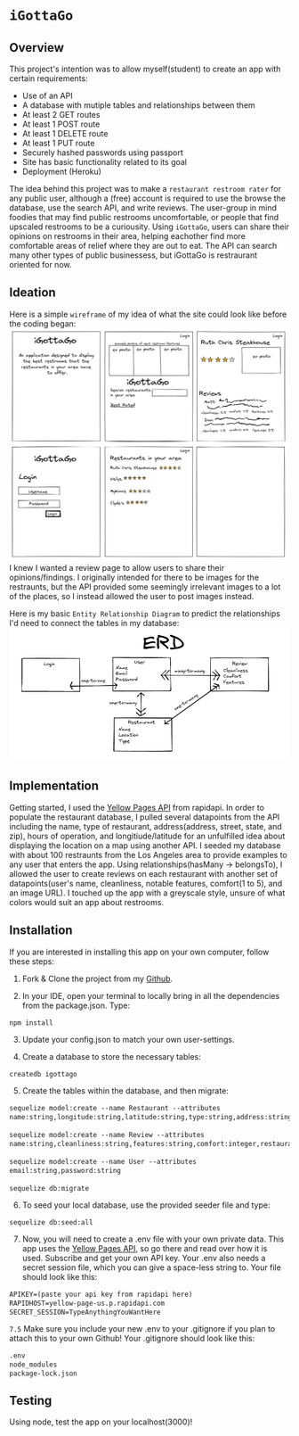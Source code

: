 # `iGottaGo`

## Overview
This project's intention was to allow myself(student) to create an app with certain requirements:
- Use of an API
- A database with mutiple tables and relationships between them
- At least 2 GET routes
- At least 1 POST route
- At least 1 DELETE route
- At least 1 PUT route
- Securely hashed passwords using passport
- Site has basic functionality related to its goal
- Deployment (Heroku)

The idea behind this project was to make a `restaurant restroom rater`  for any public user, although a (free) account is required to use the browse the database, use the search API, and write reviews. The user-group in mind foodies that may find public restrooms uncomfortable, or people that find upscaled restrooms to be a curiousity. Using `iGottaGo`, users can share their opinions on restrooms in their area, helping eachother find more comfortable areas of relief where they are out to eat. The API can search many other types of public businessess, but iGottaGo is restraurant oriented for now.

## Ideation
Here is a simple `wireframe` of my idea of what the site could look like before the coding began:
![wireframe](./public/images/iGottaWire2.png)
<br>
I knew I wanted a review page to allow users to share their opinions/findings. I originally intended for there to be images for the restraunts, but the API provided some seemingly irrelevant images to a lot of the places, so I instead allowed the user to post images instead.

Here is my basic `Entity Relationship Diagram` to predict the relationships I'd need to connect the tables in my database:
![ERD](./public/images/erd.png)
<br>

## Implementation
Getting started, I used the [Yellow Pages API](https://rapidapi.com/dodocr7/api/yellow-page-us) from rapidapi. In order to populate the restaurant database, I pulled several datapoints from the API including the name, type of restaurant, address(address, street, state, and zip), hours of operation, and longitiude/latitude for an unfulfilled idea about displaying the location on a map using another API. I seeded my database with about 100 restraunts from the Los Angeles area to provide examples to any user that enters the app. Using relationships(hasMany -> belongsTo), I allowed the user to create reviews on each restaurant with another set of datapoints(user's name, cleanliness, notable features, comfort(1 to 5), and an image URL). I touched up the app with a greyscale style, unsure of what colors would suit an app about restrooms.

## Installation
If you are interested in installing this app on your own computer, follow these steps:

1. Fork & Clone the project from my [Github](https://github.com/Coreyimurphy91/iGottaGo).

2. In your IDE, open your terminal to locally bring in all the dependencies from the package.json. Type:
```text
npm install
```

3. Update your config.json to match your own user-settings.

4. Create a database to store the necessary tables:
```text
createdb igottago
```

5. Create the tables within the database, and then migrate:
```text
sequelize model:create --name Restaurant --attributes name:string,longitude:string,latitude:string,type:string,address:string,hours:string

sequelize model:create --name Review --attributes name:string,cleanliness:string,features:string,comfort:integer,restaurantId:string,userId:string

sequelize model:create --name User --attributes email:string,password:string

sequelize db:migrate
```

6. To seed your local database, use the provided seeder file and type:
```text
sequelize db:seed:all
```

7. Now, you will need to create a .env file with your own private data. This app uses the [Yellow Pages API](https://rapidapi.com/dodocr7/api/yellow-page-us), so go there and read over how it is used. Subscribe and get your own API key. Your .env also needs a secret session file, which you can give a space-less string to. Your file should look like this:
```text
APIKEY=(paste your api key from rapidapi here)
RAPIDHOST=yellow-page-us.p.rapidapi.com
SECRET_SESSION=TypeAnythingYouWantHere
```

`7.5` Make sure you include your new .env to your .gitignore if you plan to attach this to your own Github! Your .gitignore should look like this:
```text
.env
node_modules
package-lock.json
```

## Testing
Using node, test the app on your localhost(3000)!